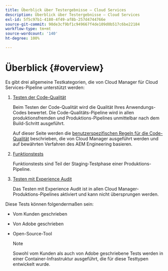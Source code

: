 ```yaml
---
title: Überblick über Testergebnisse – Cloud Services
description: Überblick über Testergebnisse – Cloud Services
exl-id: 5f5c97b1-4180-4f49-af8b-257d4744766e
source-git-commit: 90de3cf9bf1c949667f4de109d0b517c6be22184
workflow-type: tm+mt
source-wordcount: '140'
ht-degree: 100%

---
```


# Überblick {#overview}

Es gibt drei allgemeine Testkategorien, die von Cloud Manager für Cloud Services-Pipeline unterstützt werden:

1. [Testen der Code-Qualität](/help/implementing/cloud-manager/code-quality-testing.md)

   Beim Testen der Code-Qualität wird die Qualität Ihres Anwendungs-Codes bewertet. Die Code-Qualitäts-Pipeline wird in allen produktionsfremden und Produktions-Pipelines unmittelbar nach dem Build-Schritt ausgeführt.

   Auf dieser Seite werden die [benutzerspezifischen Regeln für die Code-Qualität](/help/implementing/cloud-manager/custom-code-quality-rules.md) beschrieben, die von Cloud Manager ausgeführt werden und auf bewährten Verfahren des AEM Engineering basieren.

1. [Funktionstests](/help/implementing/cloud-manager/functional-testing.md)

   Funktionstests sind Teil der Staging-Testphase einer Produktions-Pipeline.

1. [Testen mit Experience Audit](/help/implementing/cloud-manager/experience-audit-testing.md)

   Das Testen mit Experience Audit ist in allen Cloud Manager-Produktions-Pipelines aktiviert und kann nicht übersprungen werden.

Diese Tests können folgendermaßen sein:

* Vom Kunden geschrieben
* Von Adobe geschrieben
* Open-Source-Tool

   >[!NOTE]
   > Sowohl vom Kunden als auch von Adobe geschriebene Tests werden in einer Container-Infrastruktur ausgeführt, die für diese Testtypen entwickelt wurde.
